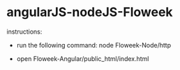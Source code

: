 # angularJS-nodeJS-Floweek

instructions:

- run the following command:
node Floweek-Node/http

- open Floweek-Angular/public_html/index.html

